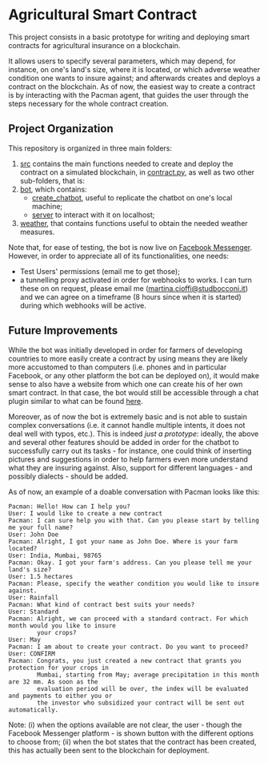 # Agricultural Smart Contract

This project consists in a basic prototype for writing and deploying smart contracts for agricultural insurance on a blockchain.

It allows users to specify several parameters, which may depend, for instance, on one's land's size, where it is located, or which adverse weather condition one wants to insure against; and afterwards creates and deploys a contract on the blockchain. 
As of now, the easiest way to create a contract is by interacting with the Pacman agent, that guides the user through the steps necessary for the whole contract creation.


## Project Organization

This repository is organized in three main folders:
1. [src](src) contains the main functions needed to create and deploy the contract on a simulated blockchain, in [contract.py](src/contract.py), as well as two other sub-folders, that is:
2. [bot](src/bot), which contains: 
    - [create_chatbot](src/bot/create_chatbot), useful to replicate the chatbot on one's local machine;
    - [server](src/bot/server) to interact with it on localhost;
3. [weather](weather/bot), that contains functions useful to obtain the needed weather measures.

Note that, for ease of testing, the bot is now live on [Facebook Messenger](https://www.facebook.com/pacmanweatheragent/?view_public_for=105311567631131). 
However, in order to appreciate all of its functionalities, one needs:
- Test Users' permissions (email me to get those);
- a tunnelling proxy activated in order for webhooks to works. I can turn these on on request, please email me (martina.cioffi@studbocconi.it) and we can agree on a timeframe (8 hours since when it is started) during which webhooks will be active.

## Future Improvements

While the bot was initially developed in order for farmers of developing countries to more easily create a contract by using means they are likely more accustomed to than computers (i.e. phones and in particular Facebook, or any other platform the bot can be deployed on), it would make sense to also have a website from which one can create his of her own smart contract. In that case, the bot would still be accessible through a chat plugin similar to what can be found [here](https://martinacioffi.github.io/projects/).

Moreover, as of now the bot is extremely basic and is not able to sustain complex conversations (i.e. it cannot handle multiple intents, it does not deal well with typos, etc.).
This is indeed *just a prototype*: ideally, the above and several other features should be added in order for the chatbot to successfully carry out its tasks - for instance, one could think of inserting pictures and suggestions in order to help farmers even more understand what they are insuring against. Also, support for different languages - and possibly dialects - should be added.

As of now, an example of a doable conversation with Pacman looks like this:

    Pacman: Hello! How can I help you?
    User: I would like to create a new contract
    Pacman: I can sure help you with that. Can you please start by telling me your full name?
    User: John Doe
    Pacman: Alright, I got your name as John Doe. Where is your farm located?
    User: India, Mumbai, 98765
    Pacman: Okay. I got your farm's address. Can you please tell me your land's size?
    User: 1.5 hectares
    Pacman: Please, specify the weather condition you would like to insure against.
    User: Rainfall
    Pacman: What kind of contract best suits your needs?
    User: Standard
    Pacman: Alright, we can proceed with a standard contract. For which month would you like to insure
            your crops?
    User: May
    Pacman: I am about to create your contract. Do you want to proceed?
    User: CONFIRM
    Pacman: Congrats, you just created a new contract that grants you protection for your crops in 
            Mumbai, starting from May; average precipitation in this month are 32 mm. As soon as the 
            evaluation period will be over, the index will be evaluated and payments to either you or
            the investor who subsidized your contract will be sent out automatically.
    
Note: 
(i) when the options available are not clear, the user - though the Facebook Messenger platform - is shown button with the different options to choose from; 
(ii) when the bot states that the contract has been created, this has actually been sent to the blockchain for deployment. 

